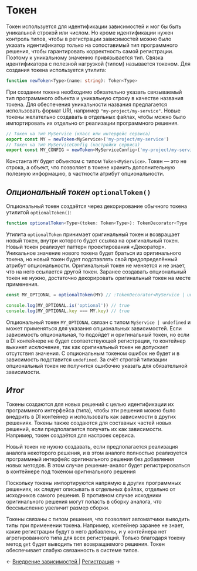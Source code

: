 # Токен

Токен используется для идентификации зависимостей и мог бы быть уникальной строкой или числом. Но кроме идентификации нужен контроль типов, чтобы в регистрации зависимостей можно было указать идентификатор только на сопоставимый тип программного решения, чтобы гарантировать корректность самой регистрации. Поэтому к уникальному значению привязывается тип. Связка идентификатора с полезной нагрузкой (типом) называется токеном. Для создания токена используется утилита:

```ts
function newToken<Type>(name: string): Token<Type>
```

При создании токена необходимо обязательно указать связываемый тип программного объекта и уникальную строку в качестве названия токена. Для обеспечения уникальности названия предлагается использовать формат URI, например `"my-project/my-service"`. Новые токены желательно создавать в отдельных файлах, чтобы можно было импортировать их отдельно от реализации программного решения.

```ts
// Токен на тип MyService (класс или интерфейс сервиса)
export const MY = newToken<MyService>('my-project/my-service')
// Токен на тип MyServiceConfig (настройки сервиса)
export const MY_CONFIG = newToken<MyServiceConfig>('my-project/my-service/config')
```

Константа `MY` будет объектом с типом `Token<MyService>`. Токен — это не строка, а объект, что позволяет в токене хранить дополнительную полезную информацию, в частности атрибут опциональности.  
## _Опциональный токен_ `optionalToken()`

Опциональный токен создаётся через декорирование обычного токена утилитой `optionalToken()`:

```ts
function optionalToken<Type>(token: Token<Type>): TokenDecorator<Type | undefined>
```

Утилита `optionalToken` принимает оригинальный токен и возвращает новый токен, внутри которого будет ссылка на оригинальный токен. Новый токен реализует паттерн проектирования «Декоратор». Уникальное значение нового токена будет браться из оригинального токена, но новый токен будет подставлять свой предопределённый атрибут опциональности. Оригинальный токен не меняется и не знает, что на него ссылается другой токен. Заранее создавать опциональный токен не нужно, достаточно декорировать оригинальный токен на месте применения. 

```ts
const MY_OPTIONAL = optionalToken(MY) // :TokenDecorator<MyService | undefined>

console.log(MY_OPTIONAL.is('optional')) // true
console.log(MY_OPTIONAL.key === MY.key) // true
```

Опциональный токен `MY_OPTIONAL` связан с типом `MyService | undefined` и может применяться для указания опциональных зависимостей. Если зависимость опциональная, то подойдет и оригинальный токен, но если в DI контейнере не будет соответствующей регистрации, то контейнер выкинет исключение, так как оригинальный токен не допускает отсутствия значения. С опциональным токеном ошибок не будет и в зависимость подставится `undefined`. За счёт строгой типизации опциональный токен не получится ошибочно указать для обязательной зависимости. 
## _Итог_

Токены создаются для новых решений с целью идентификации их программного интерфейса (типа), чтобы эти решения можно было внедрить в DI контейнер и использовать как зависимости в других решениях. Токены также создаются для составных частей новых решений, если предполагается получать их как зависимости. Например, токен создаётся для настроек сервиса.

Новый токен не нужно создавать, если предполагается реализация аналога некоторого решения, и в этом аналоге полностью реализуется программный интерфейс оригинального решения без добавления новых методов. В этом случае решение-аналог будет регистрироваться в контейнере под токеном оригинального решения

Поскольку токены импортируются напрямую в других программных решениях, их следует описывать в отдельных файлах, отдельно от исходников самого решения. В противном случае исходники оригинального решения могут попасть в сборку аналога, что бессмысленно увеличит размер сборки.

Токены связаны с типом решения, что позволяет автоматчики выводить типы при применении токена. Например, контейнер заранее не знает, какие регистрации будут в него добавлены, и у контейнера нет агрегированного типа для всех регистраций. Только благодаря токену метод `get` будет выводить тип возвращаемого решения. Токен обеспечивает слабую связанность в системе типов.

← [Внедрение зависимостей ](dependency_management/dependency_injection.md) | [Регистрация](registration.md) →
